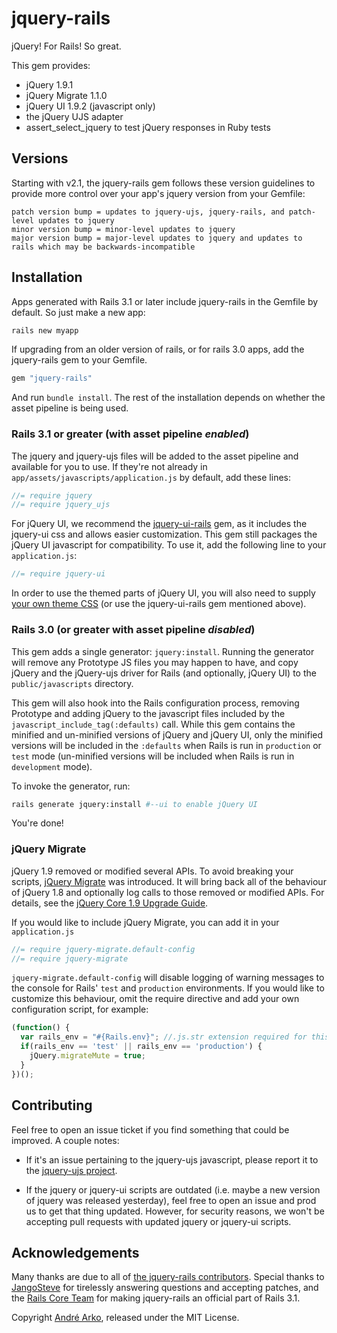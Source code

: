 # jquery-rails

jQuery! For Rails! So great.

This gem provides:

  * jQuery 1.9.1
  * jQuery Migrate 1.1.0
  * jQuery UI 1.9.2 (javascript only)
  * the jQuery UJS adapter
  * assert_select_jquery to test jQuery responses in Ruby tests

## Versions

Starting with v2.1, the jquery-rails gem follows these version guidelines
to provide more control over your app's jquery version from your Gemfile:

```
patch version bump = updates to jquery-ujs, jquery-rails, and patch-level updates to jquery
minor version bump = minor-level updates to jquery
major version bump = major-level updates to jquery and updates to rails which may be backwards-incompatible
```

## Installation

Apps generated with Rails 3.1 or later include jquery-rails in the Gemfile by default. So just make a new app:

```sh
rails new myapp
```

If upgrading from an older version of rails, or for rails 3.0 apps,
add the jquery-rails gem to your Gemfile.

```ruby
gem "jquery-rails"
```

And run `bundle install`. The rest of the installation depends on
whether the asset pipeline is being used.

### Rails 3.1 or greater (with asset pipeline *enabled*)

The jquery and jquery-ujs files will be added to the asset pipeline and available for you to use. If they're not already in `app/assets/javascripts/application.js` by default, add these lines:

```js
//= require jquery
//= require jquery_ujs
```

For jQuery UI, we recommend the [jquery-ui-rails](https://github.com/joliss/jquery-ui-rails) gem, as it includes the jquery-ui css and allows easier customization. This gem still packages the jQuery UI javascript for compatibility. To use it, add the following line to your `application.js`:

```js
//= require jquery-ui
```

In order to use the themed parts of jQuery UI, you will also need to supply [your own theme CSS](http://jqueryui.com) (or use the jquery-ui-rails gem mentioned above).

### Rails 3.0 (or greater with asset pipeline *disabled*)

This gem adds a single generator: `jquery:install`. Running the generator will remove any Prototype JS files you may happen to have, and copy jQuery and the jQuery-ujs driver for Rails (and optionally, jQuery UI) to the `public/javascripts` directory.

This gem will also hook into the Rails configuration process, removing Prototype and adding jQuery to the javascript files included by the `javascript_include_tag(:defaults)` call. While this gem contains the minified and un-minified versions of jQuery and jQuery UI, only the minified versions will be included in the `:defaults` when Rails is run in `production` or `test` mode  (un-minified versions will be included when Rails is run in `development` mode).

To invoke the generator, run:

```sh
rails generate jquery:install #--ui to enable jQuery UI
```

You're done!

### jQuery Migrate

jQuery 1.9 removed or modified several APIs. To avoid breaking your scripts, [jQuery Migrate](https://github.com/jquery/jquery-migrate) was introduced. It will bring back all of the behaviour of jQuery 1.8 and optionally log calls to those removed or modified APIs. For details, see the [jQuery Core 1.9 Upgrade Guide](http://jquery.com/upgrade-guide/1.9/).

If you would like to include jQuery Migrate, you can add it in your `application.js` 

```js
//= require jquery-migrate.default-config
//= require jquery-migrate
```

`jquery-migrate.default-config` will disable logging of warning messages to the console for Rails' `test` and `production` environments. If you would like to customize this behaviour, omit the require directive and add your own configuration script, for example:

```js
(function() {
  var rails_env = "#{Rails.env}"; //.js.str extension required for this
  if(rails_env == 'test' || rails_env == 'production') {
    jQuery.migrateMute = true;
  }
})();
```

## Contributing

Feel free to open an issue ticket if you find something that could be improved. A couple notes:

* If it's an issue pertaining to the jquery-ujs javascript, please report it to the [jquery-ujs project](https://github.com/rails/jquery-ujs).

* If the jquery or jquery-ui scripts are outdated (i.e. maybe a new version of jquery was released yesterday), feel free to open an issue and prod us to get that thing updated. However, for security reasons, we won't be accepting pull requests with updated jquery or jquery-ui scripts.

## Acknowledgements

Many thanks are due to all of [the jquery-rails contributors](https://github.com/rails/jquery-rails/graphs/contributors). Special thanks to [JangoSteve](http://github.com/JangoSteve) for tirelessly answering questions and accepting patches, and the [Rails Core Team](https://github.com/organizations/rails/teams/617) for making jquery-rails an official part of Rails 3.1.

Copyright [André Arko](http://arko.net), released under the MIT License.
